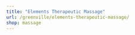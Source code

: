 ```yaml
---
title: "Elements Therapeutic Massage"
url: /greenville/elements-therapeutic-massage/
shop: massage
---
```

